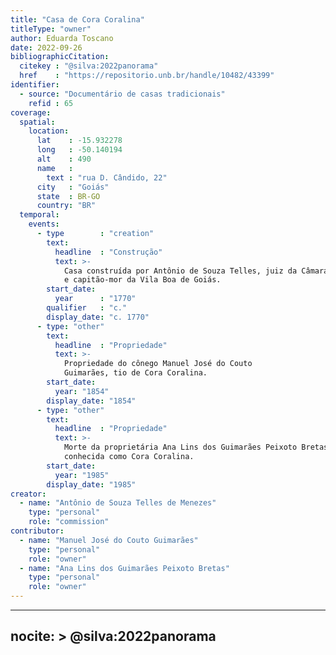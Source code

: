 ```yaml
---
title: "Casa de Cora Coralina"
titleType: "owner"
author: Eduarda Toscano
date: 2022-09-26
bibliographicCitation:
  citekey : "@silva:2022panorama"
  href    : "https://repositorio.unb.br/handle/10482/43399"
identifier:
  - source: "Documentário de casas tradicionais"
    refid : 65
coverage:
  spatial:
    location:
      lat    : -15.932278
      long   : -50.140194
      alt    : 490
      name   :
        text : "rua D. Cândido, 22"
      city   : "Goiás"
      state  : BR-GO
      country: "BR"
  temporal:
    events:
      - type        : "creation"
        text:
          headline  : "Construção"
          text: >-
            Casa construída por Antônio de Souza Telles, juiz da Câmara
            e capitão-mor da Vila Boa de Goiás.
        start_date:
          year      : "1770"
        qualifier   : "c."
        display_date: "c. 1770"
      - type: "other"
        text:
          headline  : "Propriedade"
          text: >-
            Propriedade do cônego Manuel José do Couto
            Guimarães, tio de Cora Coralina.
        start_date:
          year: "1854"
        display_date: "1854"
      - type: "other"
        text:
          headline  : "Propriedade"
          text: >-
            Morte da proprietária Ana Lins dos Guimarães Peixoto Bretas,
            conhecida como Cora Coralina.
        start_date:
          year: "1985"
        display_date: "1985"
creator:
  - name: "Antônio de Souza Telles de Menezes"
    type: "personal"
    role: "commission"
contributor:
  - name: "Manuel José do Couto Guimarães"
    type: "personal"
    role: "owner"
  - name: "Ana Lins dos Guimarães Peixoto Bretas"
    type: "personal"
    role: "owner"
---
```


---
nocite: >
  @silva:2022panorama
---

